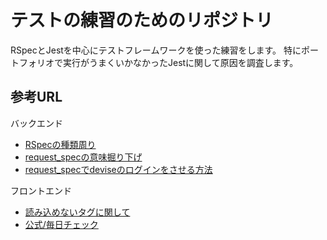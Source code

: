 # テストの練習のためのリポジトリ  
RSpecとJestを中心にテストフレームワークを使った練習をします。
特にポートフォリオで実行がうまくいかなかったJestに関して原因を調査します。

## 参考URL  
バックエンド  
- [RSpecの種類周り](https://qiita.com/shin_N/items/9b1914dd0e213542f6db)  
- [request_specの意味掘り下げ](https://qiita.com/kagesumi3m/items/10244978273ffffa9b92)  
- [request_specでdeviseのログインをさせる方法](https://qiita.com/kazuooooo/items/1677f2a3bddf3a8df23f)

フロントエンド
- [読み込めないタグに関して](https://teratail.com/questions/207010)
- [公式/毎日チェック](https://vue-test-utils.vuejs.org/ja/)
